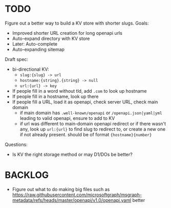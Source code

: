 # TODO

Figure out a better way to build a KV store with shorter slugs. Goals:

- Improved shorter URL creation for long openapi urls
- Auto-expand directory with KV store
- Later: Auto-complete
- Auto-expanding sitemap

Draft spec:

- bi-directional KV:
  - `slug:{slug} -> url`
  - `hostname:{string}.{string} -> null`
  - `url:{url} -> key`
- If people fill in a word without tld, add `.com` to look up hostname
- If people fill in a hostname, look up there
- If people fill a URL, load it as openapi, check server URL, check main domain
  - if main domain has `.well-known/openapi` or `/openapi.json|yaml|yml` leading to valid openapi, ensure to add to KV
  - if url was different to main-domain openapi redirect or if there wasn't any, look up `url:{url}` to find slug to redirect to, or create a new one if not already present. should be of format `{hostname}{number}`

Questions:

- Is KV the right storage method or may D1/DOs be better?

# BACKLOG

- Figure out what to do making big files such as https://raw.githubusercontent.com/microsoftgraph/msgraph-metadata/refs/heads/master/openapi/v1.0/openapi.yaml better
